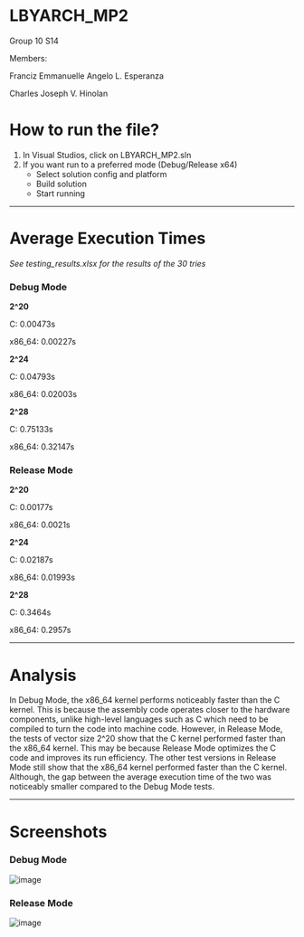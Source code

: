 # LBYARCH_MP2

Group 10 S14

Members: 

Franciz Emmanuelle Angelo L. Esperanza

Charles Joseph V. Hinolan

# How to run the file?

1. In Visual Studios, click on LBYARCH_MP2.sln
2. If you want run to a preferred mode (Debug/Release x64)
   - Select solution config and platform
   - Build solution
   - Start running

---

# Average Execution Times
*See testing_results.xlsx for the results of the 30 tries*

### Debug Mode

**2^20**

C: 0.00473s

x86_64: 0.00227s

**2^24**

C: 0.04793s

x86_64: 0.02003s

**2^28**

C: 0.75133s

x86_64: 0.32147s

### Release Mode

**2^20**

C: 0.00177s

x86_64: 0.0021s

**2^24**

C: 0.02187s

x86_64: 0.01993s

**2^28**

C: 0.3464s

x86_64: 0.2957s

---

# Analysis

In Debug Mode, the x86_64 kernel performs noticeably faster than the C kernel. This is because the assembly code operates closer to the hardware components, unlike high-level languages such as C which need to be compiled to turn the code into machine code. However, in Release Mode, the tests of vector size 2^20 show that the C kernel performed faster than the x86_64 kernel. This may be because Release Mode optimizes the C code and improves its run efficiency. The other test versions in Release Mode still show that the x86_64 kernel performed faster than the C kernel. Although, the gap between the average execution time of the two was noticeably smaller compared to the Debug Mode tests.

---

# Screenshots

### Debug Mode

![image](https://github.com/francizesperanza/LBYARCH_MP2/assets/113343391/1f973b5d-36eb-4b1e-a413-0d97fc10cbc0)


### Release Mode

![image](https://github.com/francizesperanza/LBYARCH_MP2/assets/113343391/ec0269c7-2aa2-46a6-85ff-8364512aaa83)


